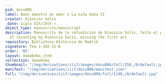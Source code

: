 ```yaml
---
pid: docu006
label: Buen maestro es amor o La niña boba II
creator: Dionisio Solís
_date: siglo XIX/19th c.
object_type: manuscrito/manuscript
description: Manuscrito de la refundición de Dionisio Solís, falta el primer acto/Manuscript
  of recasting by Dionisio Solís, missing the first act
repository: Biblioteca Histórica de Madrid
signature: Tea-1-182-15-B
order: '05'
layout: damaboba_item
collection: damaboba
thumbnail: "/img/derivatives/iiif/images/docu006/full/250,/0/default.jpg"
manifest: "/img/derivatives/iiif/docu006/manifest.json"
full: "/img/derivatives/iiif/images/docu006/full/1140,/0/default.jpg"
---
```

